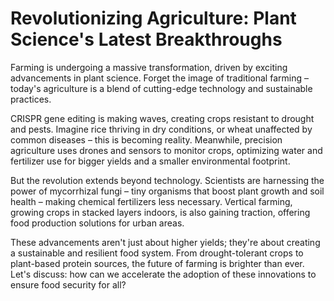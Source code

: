 # Revolutionizing Agriculture:  Plant Science's Latest Breakthroughs

Farming is undergoing a massive transformation, driven by exciting advancements in plant science.  Forget the image of traditional farming – today's agriculture is a blend of cutting-edge technology and sustainable practices.

CRISPR gene editing is making waves, creating crops resistant to drought and pests.  Imagine rice thriving in dry conditions, or wheat unaffected by common diseases – this is becoming reality.  Meanwhile, precision agriculture uses drones and sensors to monitor crops, optimizing water and fertilizer use for bigger yields and a smaller environmental footprint.

But the revolution extends beyond technology.  Scientists are harnessing the power of mycorrhizal fungi – tiny organisms that boost plant growth and soil health – making chemical fertilizers less necessary.  Vertical farming, growing crops in stacked layers indoors, is also gaining traction, offering food production solutions for urban areas.

These advancements aren't just about higher yields; they're about creating a sustainable and resilient food system.  From drought-tolerant crops to plant-based protein sources, the future of farming is brighter than ever.  Let's discuss: how can we accelerate the adoption of these innovations to ensure food security for all?